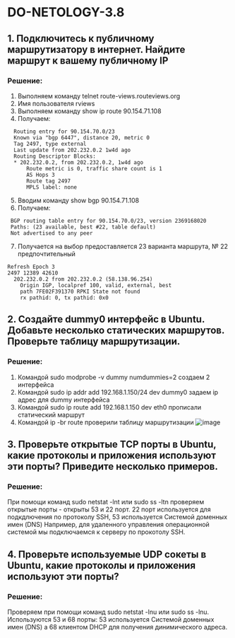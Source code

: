 # DO-NETOLOGY-3.8

## 1. Подключитесь к публичному маршрутизатору в интернет. Найдите маршрут к вашему публичному IP

### Решение:
1. Выполняем команду telnet route-views.routeviews.org 
2. Имя пользователя rviews
3. Выполняем команду show ip route 90.154.71.108
4. Получаем: 
```
  Routing entry for 90.154.70.0/23
  Known via "bgp 6447", distance 20, metric 0
  Tag 2497, type external
  Last update from 202.232.0.2 1w4d ago
  Routing Descriptor Blocks:
  * 202.232.0.2, from 202.232.0.2, 1w4d ago
      Route metric is 0, traffic share count is 1
      AS Hops 3
      Route tag 2497
      MPLS label: none
 ```
 5. Вводим команду show bgp 90.154.71.108
 6. Получаем:
 ```
  BGP routing table entry for 90.154.70.0/23, version 2369168020
  Paths: (23 available, best #22, table default)
  Not advertised to any peer
  ```
 7. Получается на выбор предоставляется 23 варианта маршрута, № 22 предпочтительный
  ```
  Refresh Epoch 3
  2497 12389 42610
    202.232.0.2 from 202.232.0.2 (58.138.96.254)
      Origin IGP, localpref 100, valid, external, best
      path 7FE02F391370 RPKI State not found
      rx pathid: 0, tx pathid: 0x0
 ```

## 2. Создайте dummy0 интерфейс в Ubuntu. Добавьте несколько статических маршрутов. Проверьте таблицу маршрутизации.

### Решение:
1. Командой sudo modprobe -v dummy numdummies=2 создаем 2 интерфейса
2. Командой sudo ip addr add 192.168.1.150/24 dev dummy0 задаем ip адрес для dummy  интерфейса
3. Командой sudo ip route add 192.168.1.150 dev eth0 прописали статический маршрут 
4. Командой ip -br route проверили таблицу маршрутизации
![image](https://user-images.githubusercontent.com/95496224/183738219-e74c2425-fb1f-4795-8e3c-c78f4046c56a.png)

## 3. Проверьте открытые TCP порты в Ubuntu, какие протоколы и приложения используют эти порты? Приведите несколько примеров.

### Решение:
При помощи команд sudo netstat -lnt или sudo ss -ltn проверяем открытые порты - открыты 53 и 22 порт.
22 порт используется для подкдлючения по протоколу SSH, 53 используется Системой доменных имен (DNS)
Например, для удаленного управления операционной системой мы подключаемся к серверу по прокотолу SSH. 

## 4. Проверьте используемые UDP сокеты в Ubuntu, какие протоколы и приложения используют эти порты?

### Решение:

Проверяем при помощи команд sudo netstat -lnu или sudo ss -lnu. Используются 53 и 68 порты: 53 используется Системой доменных имен (DNS) а 68 клиентом DHCP для получения динимического адреса.




      
